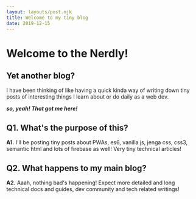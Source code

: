 ```yaml
---
layout: layouts/post.njk
title: Welcome to my tiny blog
date: 2019-12-15
---
```


# Welcome to the Nerdly!

## Yet another blog?

I have been thinking of like having a quick
kinda way of writing down tiny posts of interesting things
I learn about or do daily as a web dev.

**_so, yeah! That got me here!_**

## Q1. What's the purpose of this?

**A1.** I'll be posting tiny posts about PWAs, es6, vanilla js,
jenga css, css3, semantic html and lots of firebase as well!
Very tiny technical articles!

## Q2. What happens to my main blog?

**A2.** Aaah, nothing bad's happening! Expect more detailed and long
technical docs and guides, dev community and tech related writings!
